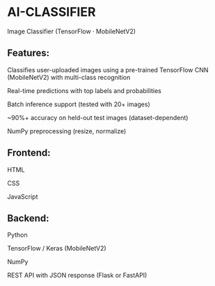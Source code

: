 # AI-CLASSIFIER
Image Classifier (TensorFlow · MobileNetV2)

## Features:

Classifies user-uploaded images using a pre-trained TensorFlow CNN (MobileNetV2) with multi-class recognition

Real-time predictions with top labels and probabilities

Batch inference support (tested with 20+ images)

~90%+ accuracy on held-out test images (dataset-dependent)

NumPy preprocessing (resize, normalize)

## Frontend:

HTML

CSS

JavaScript

## Backend:

Python

TensorFlow / Keras (MobileNetV2)

NumPy

REST API with JSON response (Flask or FastAPI)
